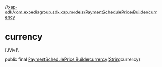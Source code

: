 //[xap-sdk](../../../../index.md)/[com.expediagroup.sdk.xap.models](../../index.md)/[PaymentSchedulePrice](../index.md)/[Builder](index.md)/[currency](currency.md)

# currency

[JVM]\

public final [PaymentSchedulePrice.Builder](index.md)[currency](currency.md)([String](https://docs.oracle.com/javase/8/docs/api/java/lang/String.html)currency)

